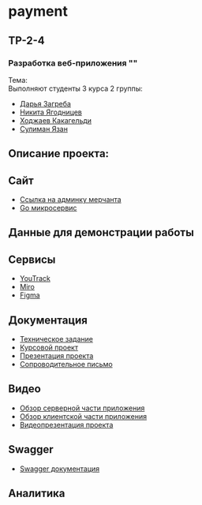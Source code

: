 # payment
## TP-2-4
### Разработка веб-приложения ""
Тема:  
Выполняют студенты 3 курса 2 группы:
*   [Дарья Загреба](https://github.com/Daasshh)
*   [Никита Ягодницев](https://github.com/Happyer29)
*   [Ходжаев Какагельди](https://github.com/Kh0jaev)
*   [Сулиман Язан](https://github.com/Yazan99x)
  
## Описание проекта:
## Сайт
* [Ссылка на админку мерчанта](https://payment-ae.ru/)
* [Go микросервис](https://github.com/Happyer29/payment-go)

## Данные для демонстрации работы




## Сервисы
* [YouTrack](https://zagreba.youtrack.cloud/agiles/141-3/current)
* [Miro]()
* [Figma](https://www.figma.com/file/zp31hjrZl4w8JclFGv1YxQ/%D0%A1%D0%B8%D1%81%D1%82%D0%B5%D0%BC%D0%B0-%D0%BE%D0%BF%D0%BB%D0%B0%D1%82%D0%B0?type=design&node-id=0%3A1&mode=design&t=c7nK09RQfPP6BVQf-1)
  
## Документация
* [Техническое задание](https://github.com/Happyer29/payment/blob/master/documentation/%D0%A2%D0%B5%D1%85%D0%BD%D0%B8%D1%87%D0%B5%D1%81%D0%BA%D0%BE%D0%B5%20%D0%B7%D0%B0%D0%B4%D0%B0%D0%BD%D0%B8%D0%B5%20Payment.pdf)
* [Курсовой проект](https://github.com/Happyer29/payment/blob/master/documentation/%D0%9A%D1%83%D1%80%D1%81%D0%BE%D0%B2%D0%BE%D0%B9%20%D0%BF%D1%80%D0%BE%D0%B5%D0%BA%D1%82%20Payment.pdf)
* [Презентация проекта]()
* [Сопроводительное письмо](https://github.com/Happyer29/payment/blob/master/documentation/%D0%A1%D0%BE%D0%BF%D1%80%D0%BE%D0%B2%D0%BE%D0%B4%D0%B8%D1%82%D0%B5%D0%BB%D1%8C%D0%BD%D0%BE%D0%B5%20%D0%BF%D0%B8%D1%81%D1%8C%D0%BC%D0%BE.pdf)

## Видео
* [Обзор серверной части приложения](https://drive.google.com/file/d/1ga8OmkLcvkhrfxcFrB__9zvh-qsMlR-d/view?usp=sharing)
* [Обзор клиентской части приложения](https://drive.google.com/file/d/1ylCZo21eme9OhdwIqWZQ4VAjJjTlXJaA/view?usp=sharing)
* [Видеопрезентация проекта](https://drive.google.com/file/d/185P1IDfw27YIlb43S8nXS6FR4s7WyUHY/view?usp=sharing)

## Swagger
* [Swagger документация](http://134.0.115.247:8080/)

## Аналитика
